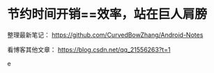 # 节约时间开销==效率，站在巨人肩膀



整理最新笔记： https://github.com/CurvedBowZhang/Android-Notes



看博客其他文章： https://blog.csdn.net/qq_21556263?t=1









e





























